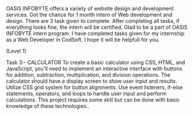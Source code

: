 OASIS INFOBYTE offers a variety of website design and development services. Got the chance for 1 month intern of Web development and design. There are 3 task given to complete. After completing all tasks, if everything looks fine, the intern will be certified. Glad to be a part of OASIS INFOBYTE intern program.
I have completed tasks given for my internship as a Web Developer in CodSoft. I hope it will be helpfull for you.

(Level 1)

Task 3:- CALCULATOR To create a basic calculator using CSS, HTML, and JavaScript, you'll need to implement an interactive interface with buttons for addition, subtraction, multiplication, and division operations. The calculator should have a display screen to show user input and results. Utilize CSS grid system for button alignments. Use event listeners, if-else statements, operators, and loops to handle user input and perform calculations. This project requires some skill but can be done with basic knowledge of these technologies..
